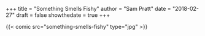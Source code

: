 +++
title = "Something Smells Fishy"
author = "Sam Pratt"
date = "2018-02-27"
draft = false
showthedate = true
+++

{{< comic src="something-smells-fishy" type="jpg" >}}
